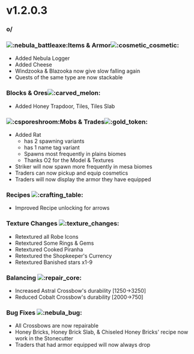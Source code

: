 # v1.2.0.3

### o/

### ![:nebula\_battleaxe:](https://cdn.discordapp.com/emojis/1223313950699946066.webp?size=56\&quality=lossless)**Items & Armor**![:cosmetic\_cosmetic:](https://cdn.discordapp.com/emojis/1246611591194218548.webp?size=56\&quality=lossless)

* Added Nebula Logger
* Added Cheese
* Windzooka & Blazooka now give slow falling again
* Quests of the same type are now stackable

### ﻿﻿**Blocks & Ores**![:carved\_melon:](https://cdn.discordapp.com/emojis/1157847908905926747.webp?size=56\&quality=lossless)﻿﻿﻿

* Added Honey Trapdoor, Tiles, Tiles Slab

### ![:csporeshroom:](https://cdn.discordapp.com/emojis/1246612719914979411.webp?size=56\&quality=lossless)**Mobs & Trades**![:gold\_token:](https://cdn.discordapp.com/emojis/1246613415720390676.webp?size=56\&quality=lossless)

* Added Rat
  * has 2 spawning variants
  * has 1 name tag variant
  * Spawns most frequently in plains biomes
  * Thanks O2 for the Model & Textures
* Striker will now spawn more frequently in mesa biomes
* Traders can now pickup and equip cosmetics
* Traders will now display the armor they have equipped

### **Recipes** ![:crafting\_table:](https://cdn.discordapp.com/emojis/1223312614243962921.webp?size=56\&quality=lossless)﻿﻿﻿

* Improved Recipe unlocking for arrows

### **Texture Changes** ![:texture\_changes:](https://cdn.discordapp.com/emojis/1175923191869345873.webp?size=56\&quality=lossless)﻿﻿﻿

* Retextured all Robe Icons
* Retextured Some Rings & Gems
* Retextured Cooked Piranha
* Retextured the Shopkeeper's Currency
* Retextured Banished stars x1-9

### **Balancing** ![:repair\_core:](https://cdn.discordapp.com/emojis/1223313088908890142.webp?size=56\&quality=lossless)﻿﻿﻿

* Increased Astral Crossbow's durability \[1250->3250]
* Reduced Cobalt Crossbow's durability \[2000->750]

### **Bug Fixes** ![:nebula\_bug:](https://cdn.discordapp.com/emojis/1174855831473365044.webp?size=56\&quality=lossless)﻿﻿

* All Crossbows are now repairable
* Honey Bricks, Honey Brick Slab, & Chiseled Honey Bricks' recipe now work in the Stonecutter
* Traders that had armor equipped will now always drop

